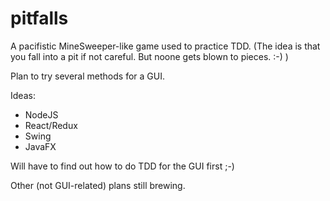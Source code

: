 # pitfalls

A pacifistic MineSweeper-like game used to practice TDD. (The idea is that you fall into a pit if not careful. But noone gets blown to pieces. :-) )

Plan to try several methods for a GUI.

Ideas: 
* NodeJS
* React/Redux
* Swing
* JavaFX

Will have to find out how to do TDD for the GUI first ;-)

Other (not GUI-related) plans still brewing.
